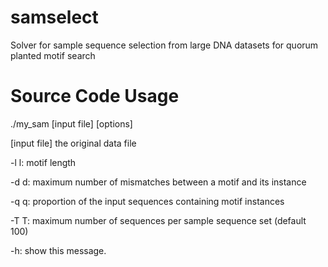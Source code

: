 # samselect
Solver for sample sequence selection from large DNA datasets for quorum planted motif search


# Source Code Usage
./my_sam [input file] [options]

[input file] the original data file
    
-l l: motif length
  
-d d: maximum number of mismatches between a motif and its instance
  
-q q: proportion of the input sequences containing motif instances

-T T: maximum number of sequences per sample sequence set (default 100)

-h: show this message.
